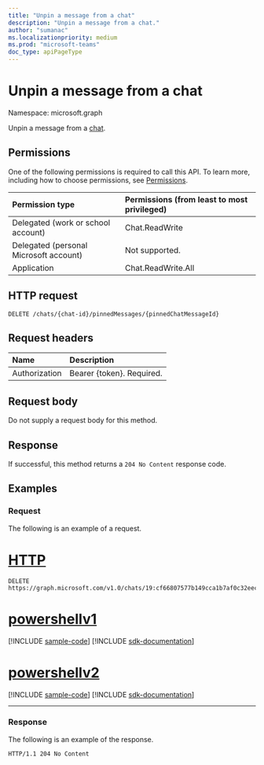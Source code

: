 ```yaml
---
title: "Unpin a message from a chat"
description: "Unpin a message from a chat."
author: "sumanac"
ms.localizationpriority: medium
ms.prod: "microsoft-teams"
doc_type: apiPageType
---
```


# Unpin a message from a chat
Namespace: microsoft.graph

Unpin a message from a [chat](../resources/chat.md).

## Permissions
One of the following permissions is required to call this API. To learn more, including how to choose permissions, see [Permissions](/graph/permissions-reference).

|Permission type|Permissions (from least to most privileged)|
|:---|:---|
|Delegated (work or school account) | Chat.ReadWrite |
|Delegated (personal Microsoft account) | Not supported.    |
|Application | Chat.ReadWrite.All |

## HTTP request

<!-- {
  "blockType": "ignored"
}
-->
``` http
DELETE /chats/{chat-id}/pinnedMessages/{pinnedChatMessageId}
```

## Request headers
|Name|Description|
|:---|:---|
|Authorization|Bearer {token}. Required.|

## Request body
Do not supply a request body for this method.

## Response

If successful, this method returns a `204 No Content` response code.

## Examples

### Request
The following is an example of a request.

# [HTTP](#tab/http)
<!-- {
  "blockType": "request",
  "name": "delete_pinnedchatmessageinfo",
  "sampleKeys": ["19:cf66807577b149cca1b7af0c32eec122@thread.v2", "1616964509832"]
}
-->
``` http
DELETE https://graph.microsoft.com/v1.0/chats/19:cf66807577b149cca1b7af0c32eec122@thread.v2/pinnedMessages/1616964509832
```

# [powershellv1](#tab/powershellv1)
[!INCLUDE [sample-code](../includes/snippets/powershellv1/delete-pinnedchatmessageinfo-powershellv1-snippets.md)]
[!INCLUDE [sdk-documentation](../includes/snippets/snippets-sdk-documentation-link.md)]

# [powershellv2](#tab/powershellv2)
[!INCLUDE [sample-code](../includes/snippets/powershellv2/delete-pinnedchatmessageinfo-powershellv2-snippets.md)]
[!INCLUDE [sdk-documentation](../includes/snippets/snippets-sdk-documentation-link.md)]

---


### Response
The following is an example of the response.

<!-- {
  "blockType": "response",
  "truncated": true
}
-->
``` http
HTTP/1.1 204 No Content
```
